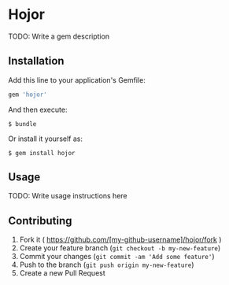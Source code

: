 # Hojor

TODO: Write a gem description

## Installation

Add this line to your application's Gemfile:

```ruby
gem 'hojor'
```

And then execute:

    $ bundle

Or install it yourself as:

    $ gem install hojor

## Usage

TODO: Write usage instructions here

## Contributing

1. Fork it ( https://github.com/[my-github-username]/hojor/fork )
2. Create your feature branch (`git checkout -b my-new-feature`)
3. Commit your changes (`git commit -am 'Add some feature'`)
4. Push to the branch (`git push origin my-new-feature`)
5. Create a new Pull Request

